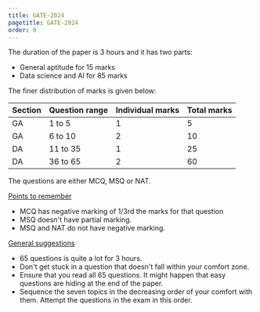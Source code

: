 ```yaml
---
title: GATE-2024
pagetitle: GATE-2024
order: 0
---
```


The duration of the paper is $3$ hours and it has two parts:

- General aptitude for $15$ marks
- Data science and AI for $85$ marks

The finer distribution of marks is given below:

| Section | Question range | Individual marks | Total marks |
| ------- | -------------- | ---------------- | ----------- |
| GA      | $1$ to $5$     | $1$              | $5$         |
| GA      | $6$ to $10$    | $2$              | $10$        |
| DA      | $11$ to $35$   | $1$              | $25$        |
| DA      | $36$ to $65$   | $2$              | $60$        |

The questions are either MCQ, MSQ or NAT.

<u>Points to remember</u>

- MCQ has negative marking of $1/3$rd the marks for that question
- MSQ doesn't have partial marking.
- MSQ and NAT do not have negative marking.

<u>General suggestions</u>

- $65$ questions is quite a lot for $3$ hours.
- Don't get stuck in a question that doesn't fall within your comfort zone.
- Ensure that you read all $65$ questions. It might happen that easy questions are hiding at the end of the paper.
- Sequence the seven topics in the decreasing order of your comfort with them. Attempt the questions in the exam in this order.